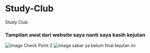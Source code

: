 # Study-Club
Study Club
### Tampilan awal dari website saya nanti saya kasih kejutan
![image](https://github.com/user-attachments/assets/dc26b884-cadc-4646-be3d-c7d389f26eba)
Check Point 2
![image](https://github.com/user-attachments/assets/63e55b8e-a61d-46b3-88fd-2269d6b28dcd)
sabar ya belum final kejutan ini



